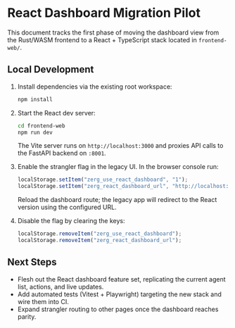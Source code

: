 # React Dashboard Migration Pilot

This document tracks the first phase of moving the dashboard view from the Rust/WASM frontend to a React + TypeScript stack located in `frontend-web/`.

## Local Development

1. Install dependencies via the existing root workspace:

   ```bash
   npm install
   ```

2. Start the React dev server:

   ```bash
   cd frontend-web
   npm run dev
   ```

   The Vite server runs on `http://localhost:3000` and proxies API calls to the FastAPI backend on `:8001`.

3. Enable the strangler flag in the legacy UI. In the browser console run:

   ```javascript
   localStorage.setItem("zerg_use_react_dashboard", "1");
   localStorage.setItem("zerg_react_dashboard_url", "http://localhost:3000/dashboard");
   ```

   Reload the dashboard route; the legacy app will redirect to the React version using the configured URL.

4. Disable the flag by clearing the keys:

   ```javascript
   localStorage.removeItem("zerg_use_react_dashboard");
   localStorage.removeItem("zerg_react_dashboard_url");
   ```

## Next Steps

- Flesh out the React dashboard feature set, replicating the current agent list, actions, and live updates.
- Add automated tests (Vitest + Playwright) targeting the new stack and wire them into CI.
- Expand strangler routing to other pages once the dashboard reaches parity.

